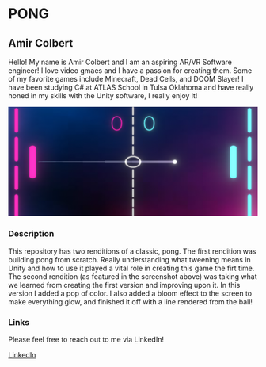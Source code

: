 # PONG

## Amir Colbert

Hello! My name is Amir Colbert and I am an aspiring AR/VR Software engineer! I love video gmaes and I have a passion for creating them. Some of my favorite games include Minecraft, Dead Cells, and DOOM Slayer! I have been studying C# at ATLAS School in Tulsa Oklahoma and have really honed in my skills with the Unity software, I really enjoy it!

![Image](images/PONG2.png)

### Description

This repository has two renditions of a classic, pong. The first rendition was building pong from scratch. Really understanding what tweening means in Unity and how to use it played a vital role in creating this game the firt time. The second rendition (as featured in the screenshot above) was taking what we learned from creating the first version and improving upon it. In this version I added a pop of color. I also added a bloom effect to the screen to make everything glow, and finished it off with a line rendered from the ball!

### Links

Please feel free to reach out to me via LinkedIn!

[LinkedIn](https://www.linkedin.com/in/colbertamir/)